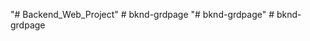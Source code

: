 "# Backend_Web_Project" 
#   b k n d - g r d p a g e  
 "# bknd-grdpage" 
#   b k n d - g r d p a g e  
 